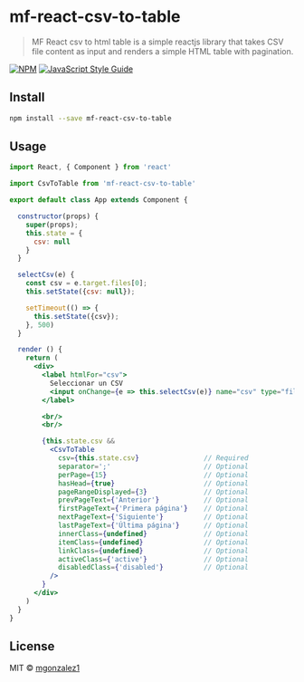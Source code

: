 # mf-react-csv-to-table

> MF React csv to html table is a simple reactjs library that takes CSV file content as input and renders a simple HTML table with pagination.

[![NPM](https://img.shields.io/npm/v/mf-react-csv-to-table.svg)](https://www.npmjs.com/package/mf-react-csv-to-table) [![JavaScript Style Guide](https://img.shields.io/badge/code_style-standard-brightgreen.svg)](https://standardjs.com)

## Install

```bash
npm install --save mf-react-csv-to-table
```

## Usage

```jsx
import React, { Component } from 'react'

import CsvToTable from 'mf-react-csv-to-table'

export default class App extends Component {

  constructor(props) {
    super(props);
    this.state = {
      csv: null
    } 
  }

  selectCsv(e) {
    const csv = e.target.files[0];
    this.setState({csv: null});

    setTimeout(() => {
      this.setState({csv});
    }, 500)
  }

  render () {
    return (
      <div>
        <label htmlFor="csv">
          Seleccionar un CSV
          <input onChange={e => this.selectCsv(e)} name="csv" type="file" accept=".csv" />
        </label>

        <br/>
        <br/>

        {this.state.csv && 
          <CsvToTable 
            csv={this.state.csv}                // Required
            separator=';'                       // Optional
            perPage={15}                        // Optional
            hasHead={true}                      // Optional
            pageRangeDisplayed={3}              // Optional
            prevPageText={'Anterior'}           // Optional
            firstPageText={'Primera página'}    // Optional
            nextPageText={'Siguiente'}          // Optional
            lastPageText={'Última página'}      // Optional
            innerClass={undefined}              // Optional
            itemClass={undefined}               // Optional
            linkClass={undefined}               // Optional
            activeClass={'active'}              // Optional
            disabledClass={'disabled'}          // Optional
          />
        }
      </div>
    )
  }
}
```

## License

MIT © [mgonzalez1](https://github.com/mgonzalez1)
